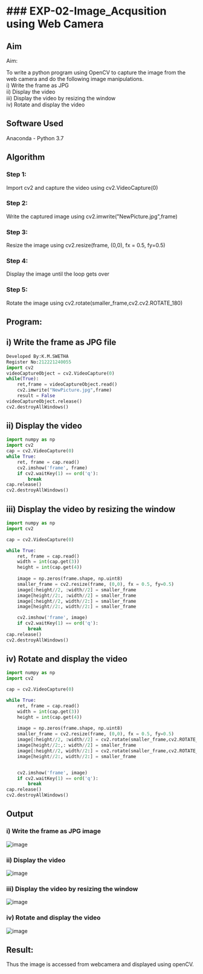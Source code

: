 <h1> ### EXP-02-Image_Acqusition using Web Camera </h1>

## Aim
 
Aim:
 
To write a python program using OpenCV to capture the image from the web camera and do the following image manipulations.
<br>
i) Write the frame as JPG 
<br>
ii) Display the video
<br>
iii) Display the video by resizing the window
<br>
iv) Rotate and display the video

## Software Used
Anaconda - Python 3.7
## Algorithm
### Step 1:
Import cv2 and capture the video using cv2.VideoCapture(0)
<br>

### Step 2:
Write the captured image using cv2.imwrite("NewPicture.jpg",frame)
<br>

### Step 3:
Resize the image using cv2.resize(frame, (0,0), fx = 0.5, fy=0.5)
<br>

### Step 4:
Display the image until the loop gets over
<br>

### Step 5:
Rotate the image using cv2.rotate(smaller_frame,cv2.cv2.ROTATE_180)
<br>

## Program:

## i) Write the frame as JPG file
``` python
Developed By:K.M.SWETHA
Register No:212221240055
import cv2
videoCaptureObject = cv2.VideoCapture(0)
while(True):
    ret,frame = videoCaptureObject.read()
    cv2.imwrite("NewPicture.jpg",frame)
    result = False
videoCaptureObject.release()
cv2.destroyAllWindows()
```


## ii) Display the video
```python
import numpy as np
import cv2
cap = cv2.VideoCapture(0)
while True:
    ret, frame = cap.read()
    cv2.imshow('frame', frame)
    if cv2.waitKey(1) == ord('q'):
        break
cap.release()
cv2.destroyAllWindows()
```



## iii) Display the video by resizing the window
```python
import numpy as np
import cv2

cap = cv2.VideoCapture(0)

while True:
    ret, frame = cap.read()
    width = int(cap.get(3))
    height = int(cap.get(4))
    
    image = np.zeros(frame.shape, np.uint8)
    smaller_frame = cv2.resize(frame, (0,0), fx = 0.5, fy=0.5)
    image[:height//2, :width//2] = smaller_frame
    image[height//2:, :width//2] = smaller_frame
    image[:height//2, width//2:] = smaller_frame
    image[height//2:, width//2:] = smaller_frame

    cv2.imshow('frame', image)
    if cv2.waitKey(1) == ord('q'):
        break
cap.release()
cv2.destroyAllWindows()
```



## iv) Rotate and display the video
```python
import numpy as np
import cv2

cap = cv2.VideoCapture(0)

while True:
    ret, frame = cap.read()
    width = int(cap.get(3))
    height = int(cap.get(4))
    
    image = np.zeros(frame.shape, np.uint8)
    smaller_frame = cv2.resize(frame, (0,0), fx = 0.5, fy=0.5)
    image[:height//2, :width//2] = cv2.rotate(smaller_frame,cv2.ROTATE_180)
    image[height//2:,: width//2] = smaller_frame
    image[:height//2, width//2:] = cv2.rotate(smaller_frame,cv2.ROTATE_180)
    image[height//2:, width//2:] = smaller_frame


    cv2.imshow('frame', image)
    if cv2.waitKey(1) == ord('q'):
        break
cap.release()
cv2.destroyAllWindows()
```









## Output

### i) Write the frame as JPG image
![image](https://github.com/swethamohanraj/Image_Acqusition-_using_Web_Camera/assets/94228215/c4552c8a-ead5-41c6-937f-40c943693f54)



### ii) Display the video
![image](https://github.com/swethamohanraj/Image_Acqusition-_using_Web_Camera/assets/94228215/aa41c6e4-a04f-4e20-8961-239f2d86bd8b)


### iii) Display the video by resizing the window
![image](https://github.com/swethamohanraj/Image_Acqusition-_using_Web_Camera/assets/94228215/7d9ad409-9382-4cd1-ba3f-4b3fd675a3c4)




### iv) Rotate and display the video
![image](https://github.com/swethamohanraj/Image_Acqusition-_using_Web_Camera/assets/94228215/cc31611b-3496-4355-9d1e-384a8641e406)





## Result:
Thus the image is accessed from webcamera and displayed using openCV.
